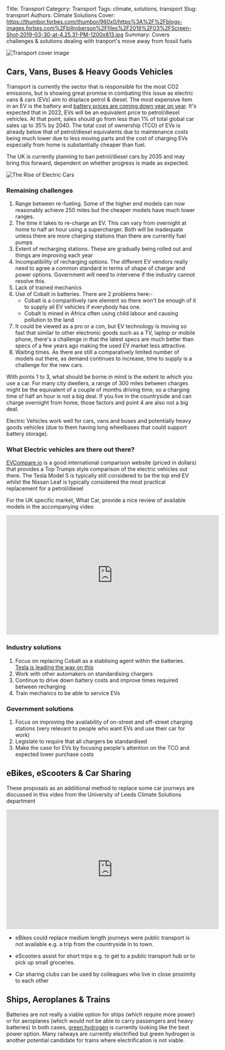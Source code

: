 Title: Transport
Category: Transport
Tags: climate, solutions, transport
Slug: transport
Authors: Climate Solutions
Cover: https://thumbor.forbes.com/thumbor/960x0/https%3A%2F%2Fblogs-images.forbes.com%2Fbillroberson%2Ffiles%2F2019%2F03%2FScreen-Shot-2019-03-30-at-4.25.31-PM-1200x813.jpg
Summary: Covers challenges & solutions dealing with tranport's move away from fossil fuels

![Transport cover image](https://thumbor.forbes.com/thumbor/960x0/https%3A%2F%2Fblogs-images.forbes.com%2Fbillroberson%2Ffiles%2F2019%2F03%2FScreen-Shot-2019-03-30-at-4.25.31-PM-1200x813.jpg)

## Cars, Vans, Buses & Heavy Goods Vehicles
Transport is currently the sector that is responsible for the most CO2 emissions, but is showing great promise in 
combating this issue as electric vans & cars (EVs) aim to displace petrol & diesel. 
The most expensive item in an EV is the battery and [battery prices are coming down year on year](https://www.climatesolutions.org.uk/battery-storage.html). It's expected that in 2022, EVs will be an equivalent price to petrol/diesel vehicles. At that point, sales should go from less than 1% of total global car sales up to 35% by 2040. 
The total cost of ownership (TCO) of EVs is already below that of petrol/diesel equivalents due to maintenance costs being much 
lower due to less moving parts and the cost of charging EVs especially from home is substantially cheaper than fuel. 
 
The UK is currently planning to ban petrol/diesel cars by 2035 and may bring this forward, dependent on whether progress is made 
as expected.

![The Rise of Electric Cars](https://www.bloomberg.com/features/2016-ev-oil-crisis/img/ev-sales.jpg)

### Remaining challenges

1. Range between re-fueling. Some of the higher end models can now reasonably achieve 250 miles but the cheaper models have 
much lower ranges. 
2. The time it takes to re-charge an EV. This can vary from overnight at home to half an hour using a supercharger. Both will be inadequate unless there are more charging stations than there are currently fuel pumps
3. Extent of recharging stations. These are gradually being rolled out and things are improving each year
4. Incompatibility of recharging options. The different EV vendors really need to agree a common standard in terms of shape of charger and power options. Government will need to intervene if the industry cannot resolve this.
5. Lack of trained mechanics
6. Use of Cobalt in batteries. There are 2 problems here:-
    * Cobalt is a comparitively rare element so there won't be enough of it to supply all EV vehicles if everybody has one.  
    * Cobalt is mined in Africa often using child labour and causing pollution to the land
7. It could be viewed as a pro or a con, but EV technology is moving so fast that similar to other electronic goods such as a TV, laptop or mobile phone, there's a challenge in that the latest specs 
are much better than specs of a few years ago making the used EV market less attractive.
8. Waiting times. As there are still a comparatively limited number of models out there, as demand continues to increase, time to supply is a challenge for the new cars. 

With points 1 to 3, what should be borne in mind is the extent to which you use a car. For many city dwellers, a range of 300 miles between charges might be the equivalent of a couple of months driving time, so a charging time of half an hour is not a big deal. 
If you live in the countryside and can charge overnight from home, those factors and point 4 are also not a big deal.

Electric Vehicles work well for cars, vans and buses and potentially heavy goods vehicles (due to them having long wheelbases that could support battery storage).

### What Electric vehicles are there out there?
[EVCompare.io](https://evcompare.io/) is a good international comparison website (priced in dollars) that provides a Top Trumps style comparison of the electric vehicles out there. The Tesla Model S is typically still considered to be the top end EV 
whilst the Nissan Leaf is typically considered the most practical replacement for a petrol/diesel

For the UK specific market, What Car, provide a nice review of available models in the accompanying video

<iframe width="560" height="315" src="https://www.youtube.com/embed/z7OH0VVFjAo" frameborder="0" allow="accelerometer; autoplay; clipboard-write; encrypted-media; gyroscope; picture-in-picture" allowfullscreen></iframe>

### Industry solutions
1. Focus on replacing Cobalt as a stablising agent within the batteries. [Tesla is leading the way on this](https://www.cnet.com/roadshow/news/tesla-cobalt-free-batteries-china/)
2. Work with other automakers on standardising chargers
3. Continue to drive down battery costs and improve times required between recharging
4. Train mechanics to be able to service EVs

### Government solutions
1. Focus on improving the availability of on-street and off-street charging stations (very relevant to people who want EVs and use their car for work)
2. Legislate to require that all chargers be standardised
3. Make the case for EVs by focusing people's attention on the TCO and expected lower purchase costs

## eBikes, eScooters & Car Sharing
These proposals as an addiitional method to replace some car journeys are discussed in this video from the University of Leeds Climate Solutions department

<iframe width="560" height="315" src="https://www.youtube.com/embed/otxkdaNAKls" frameborder="0" allow="accelerometer; autoplay; clipboard-write; encrypted-media; gyroscope; picture-in-picture" allowfullscreen></iframe>
<a name="ships_and_planes"></a>

* eBikes could replace medium length journeys were public transport is not available e.g. a trip from the countryside in to town. 

* eScooters assist for short trips e.g. to get to a public transport hub or to pick up small groceries.

* Car sharing clubs can be used by colleagues who live in close proximity to each other 

## Ships, Aeroplanes & Trains
Batteries are not really a viable option for ships (which require more power) or for aeroplanes (which would not be able to carry passengers and heavy batteries)
In both cases, [green hydrogen](green-hydrogen.html) is currently looking like the best power option. 
Many railways are currently electrified but green hydrogen is another potential candidate for trains where electrification is not viable.

